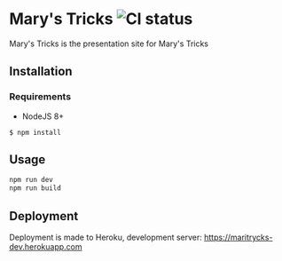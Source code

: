 # Mary's Tricks ![CI status](https://img.shields.io/badge/build-passing-brightgreen.svg)

Mary's Tricks is the presentation site for Mary's Tricks

## Installation

### Requirements
* NodeJS 8+

`$ npm install`

## Usage

```javascript
npm run dev
npm run build
```


## Deployment
Deployment is made to Heroku, development server: https://maritrycks-dev.herokuapp.com

